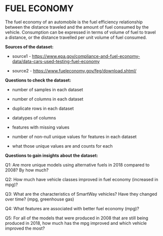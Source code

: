 # FUEL ECONOMY 
The fuel economy of an automobile is the fuel efficiency relationship between the distance traveled and the amount of fuel consumed by the vehicle. Consumption can be expressed in terms of volume of fuel to travel a distance, or the distance travelled per unit volume of fuel consumed.

**Sources of the dataset:**

* source1 - https://www.epa.gov/compliance-and-fuel-economy-data/data-cars-used-testing-fuel-economy

* source2 - https://www.fueleconomy.gov/feg/download.shtml/

**Questions to check the dataset:**

* number of samples in each dataset

* number of columns in each dataset

* duplicate rows in each dataset

* datatypes of columns

* features with missing values

* number of non-null unique values for features in each dataset

* what those unique values are and counts for each


**Questions to gain insights about the dataset:**

Q1: Are more unique models using alternative fuels in 2018 compared to 2008? By how much?

Q2: How much have vehicle classes improved in fuel economy (increased in mpg)?

Q3: What are the characteristics of SmartWay vehicles? Have they changed over time? (mpg, greenhouse gas)

Q4: What features are associated with better fuel economy (mpg)?

Q5: For all of the models that were produced in 2008 that are still being produced in 2018, how much has the mpg improved and which vehicle improved the most?

